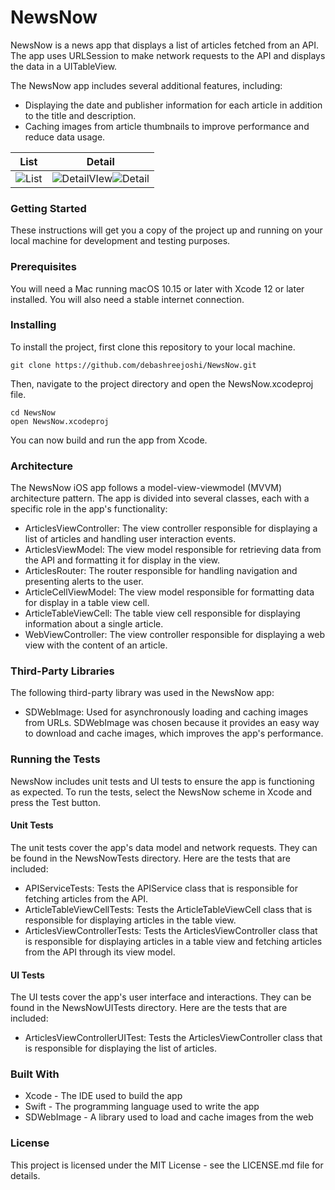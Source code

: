 # NewsNow

NewsNow is a news app that displays a list of articles fetched from an API. The app uses URLSession to make network requests to the API and displays the data in a UITableView.

The NewsNow app includes several additional features, including:
* Displaying the date and publisher information for each article in addition to the title and description.
* Caching images from article thumbnails to improve performance and reduce data usage.

|List|Detail|
|-|-|
|![List](https://user-images.githubusercontent.com/5268412/233980150-68535160-bd08-40c8-98e5-81de0600a3bf.png)|![DetailVIew]()![Detail](https://user-images.githubusercontent.com/5268412/233980403-6e7112e8-7280-4c18-a012-a0eba90cc90f.png)|

### Getting Started
These instructions will get you a copy of the project up and running on your local machine for development and testing purposes.

### Prerequisites
You will need a Mac running macOS 10.15 or later with Xcode 12 or later installed. You will also need a stable internet connection.

### Installing
To install the project, first clone this repository to your local machine.

``` git clone https://github.com/debashreejoshi/NewsNow.git ```

Then, navigate to the project directory and open the NewsNow.xcodeproj file.

```
cd NewsNow 
open NewsNow.xcodeproj
```
You can now build and run the app from Xcode.

### Architecture
The NewsNow iOS app follows a model-view-viewmodel (MVVM) architecture pattern. The app is divided into several classes, each with a specific role in the app's functionality:
* ArticlesViewController: The view controller responsible for displaying a list of articles and handling user interaction events.
* ArticlesViewModel: The view model responsible for retrieving data from the API and formatting it for display in the view.
* ArticlesRouter: The router responsible for handling navigation and presenting alerts to the user.
* ArticleCellViewModel: The view model responsible for formatting data for display in a table view cell.
* ArticleTableViewCell: The table view cell responsible for displaying information about a single article.
* WebViewController: The view controller responsible for displaying a web view with the content of an article.

### Third-Party Libraries
The following third-party library was used in the NewsNow app:
* SDWebImage: Used for asynchronously loading and caching images from URLs.
SDWebImage was chosen because it provides an easy way to download and cache images, which improves the app's performance.

### Running the Tests
NewsNow includes unit tests and UI tests to ensure the app is functioning as expected. To run the tests, select the NewsNow scheme in Xcode and press the Test button.

#### Unit Tests
The unit tests cover the app's data model and network requests. They can be found in the NewsNowTests directory. Here are the tests that are included:
* APIServiceTests: Tests the APIService class that is responsible for fetching articles from the API.
* ArticleTableViewCellTests: Tests the ArticleTableViewCell class that is responsible for displaying articles in the table view.
* ArticlesViewControllerTests: Tests the ArticlesViewController class that is responsible for displaying articles in a table view and fetching articles from the API through its view model.

#### UI Tests
The UI tests cover the app's user interface and interactions. They can be found in the NewsNowUITests directory. Here are the tests that are included:
* ArticlesViewControllerUITest: Tests the ArticlesViewController class that is responsible for displaying the list of articles.

### Built With
* Xcode - The IDE used to build the app
* Swift - The programming language used to write the app
* SDWebImage - A library used to load and cache images from the web

### License
This project is licensed under the MIT License - see the LICENSE.md file for details.
